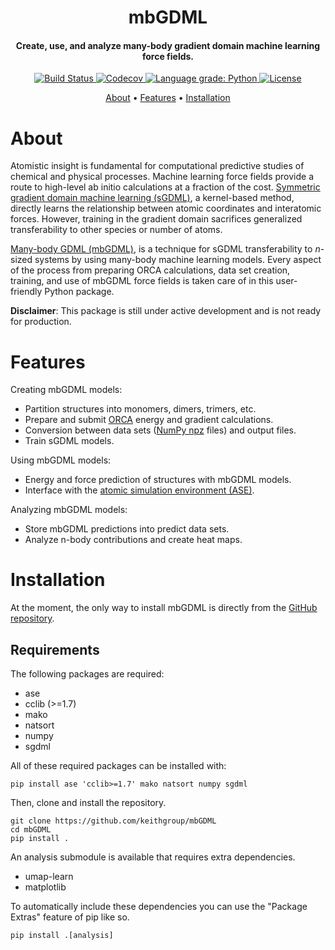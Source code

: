 

<h1 align="center">mbGDML</h1>

<h4 align="center">Create, use, and analyze many-body gradient domain machine learning force fields.</h4>

<p align="center">
    <a href="https://travis-ci.com/keithgroup/mbGDML">
        <img src="https://travis-ci.com/keithgroup/mbGDML.svg?branch=master" alt="Build Status ">
    </a>
    <a href="https://codecov.io/gh/keithgroup/mbGDML">
        <img src="https://codecov.io/gh/keithgroup/mbGDML/branch/master/graph/badge.svg?token=P643JEUWZC" alt="Codecov">
    </a>
    <a href="https://lgtm.com/projects/g/keithgroup/mbGDML/context:python">
        <img src="https://img.shields.io/lgtm/grade/python/g/keithgroup/mbGDML.svg?logo=lgtm&logoWidth=18" alt="Language grade: Python">
    </a>
    <a href="https://github.com/keithgroup/mbGDML/blob/master/LICENSE" target="_blank">
        <img src="https://img.shields.io/github/license/keithgroup/mbGDML" alt="License">
    </a>
</p>

<p align="center">
    <a href="#about">About</a> •
    <a href="#features">Features</a>  •
    <a href="#installation">Installation</a>
</p>

# About

Atomistic insight is fundamental for computational predictive studies of chemical and physical processes.
Machine learning force fields provide a route to high-level ab initio calculations at a fraction of the cost.
[Symmetric gradient domain machine learning (sGDML)](http://quantum-machine.org/gdml/), a kernel-based method, directly learns the relationship between atomic coordinates and interatomic forces.
However, training in the gradient domain sacrifices generalized transferability to other species or number of atoms.

[Many-body GDML (mbGDML)](https://github.com/keithgroup/mbGDML), is a technique for sGDML transferability to *n*-sized systems by using many-body machine learning models.
Every aspect of the process from preparing ORCA calculations, data set creation, training, and use of mbGDML force fields is taken care of in this user-friendly Python package.

**Disclaimer**: This package is still under active development and is not ready for production.

# Features

Creating mbGDML models:

- Partition structures into monomers, dimers, trimers, etc.
- Prepare and submit [ORCA](https://sites.google.com/site/orcainputlibrary/) energy and gradient calculations.
- Conversion between data sets ([NumPy npz](https://numpy.org/doc/stable/reference/routines.io.html) files) and output files.
- Train sGDML models.

Using mbGDML models:

- Energy and force prediction of structures with mbGDML models.
- Interface with the [atomic simulation environment (ASE)](https://wiki.fysik.dtu.dk/ase/).

Analyzing mbGDML models:

- Store mbGDML predictions into predict data sets.
- Analyze n-body contributions and create heat maps.

# Installation

At the moment, the only way to install mbGDML is directly from the [GitHub repository](https://github.com/keithgroup/mbGDML).

## Requirements

The following packages are required:

- ase
- cclib (>=1.7)
- mako
- natsort
- numpy
- sgdml

All of these required packages can be installed with:

```text
pip install ase 'cclib>=1.7' mako natsort numpy sgdml
```

Then, clone and install the repository.

```text
git clone https://github.com/keithgroup/mbGDML
cd mbGDML
pip install .
```

An analysis submodule is available that requires extra dependencies.

- umap-learn
- matplotlib

To automatically include these dependencies you can use the "Package Extras" feature of pip like so.

```text
pip install .[analysis]
```
